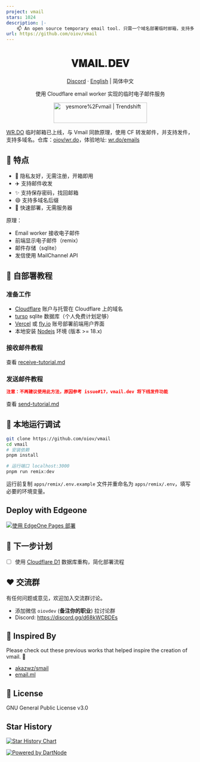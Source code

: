 ```yaml
---
project: vmail
stars: 1024
description: |-
    📫 An open source temporary email tool. 只需一个域名部署临时邮箱，支持多域名后缀，密码找回。
url: https://github.com/oiov/vmail
---
```


<div align="center">
  <h1>𝐕𝐌𝐀𝐈𝐋.𝐃𝐄𝐕</h1>
  <p><a href="https://discord.gg/d68kWCBDEs">Discord</a> · <a href="https://github.com/oiov/vmail/blob/main/README_en.md">English</a> | 简体中文</p>
  <p>使用 Cloudflare email worker 实现的临时电子邮件服务</p>
  <a href="https://trendshift.io/repositories/8681" target="_blank"><img src="https://trendshift.io/api/badge/repositories/8681" alt="yesmore%2Fvmail | Trendshift" style="width: 250px; height: 55px;" width="250" height="55"/></a>
  <!-- <img src="https://img.inke.app/file/beb0212f96c6cd37eaeb8.jpg"/> -->
</div>

[WR.DO](https://wr.do) 临时邮箱已上线，与 Vmail 同款原理，使用 CF 转发邮件，并支持发件，支持多域名。仓库：[oiov/wr.do](https://github.com/oiov/wr.do)，体验地址: [wr.do/emails](https://wr.do/emails)

## 🌈 特点

- 🎯 隐私友好，无需注册，开箱即用
- ✈️ 支持邮件收发
- ✨ 支持保存密码，找回邮箱
- 😄 支持多域名后缀
- 🚀 快速部署，无需服务器

原理：

- Email worker 接收电子邮件
- 前端显示电子邮件（remix）
- 邮件存储（sqlite）
- 发信使用 MailChannel API

## 👋 自部署教程

### 准备工作

- [Cloudflare](https://dash.cloudflare.com/) 账户与托管在 Cloudflare 上的域名
- [turso](https://turso.tech) sqlite 数据库（个人免费计划足够）
- [Vercel](https://vercel.com) 或 [fly.io](https://fly.io) 账号部署前端用户界面
- 本地安装 [Nodejs](https://nodejs.org) 环境 (版本 >= 18.x)

### 接收邮件教程

查看 [receive-tutorial.md](/docs/receive-tutorial.md)

### 发送邮件教程

```JSON
注意：不再建议使用此方法，原因参考 issue#17，vmail.dev 将下线发件功能
```

查看 [send-tutorial.md](/docs/send-tutorial.md)

## 🔨 本地运行调试

```bash
git clone https://github.com/oiov/vmail
cd vmail
# 安装依赖
pnpm install

# 运行端口 localhost:3000
pnpm run remix:dev
```

运行前复制 `apps/remix/.env.example` 文件并重命名为 `apps/remix/.env`，填写必要的环境变量。

## Deploy with Edgeone

[![使用 EdgeOne Pages 部署](https://cdnstatic.tencentcs.com/edgeone/pages/deploy.svg)](https://edgeone.ai/pages/new?repository-url=https%3A%2F%2Fgithub.com%2Foiov%2Fvmail)

## 🌈 下一步计划

- [ ] 使用 [Cloudflare D1](https://developers.cloudflare.com/d1/) 数据库重构，简化部署流程

## ❤️ 交流群

有任何问题或意见，欢迎加入交流群讨论。

- 添加微信 `oiovdev` (**备注你的职业**) 拉讨论群
- Discord: https://discord.gg/d68kWCBDEs

## 🎨 Inspired By

Please check out these previous works that helped inspire the creation of vmail. 🙏

- [akazwz/smail](https://github.com/akazwz/smail)
- [email.ml](email.ml)

## 📝 License

GNU General Public License v3.0

## Star History

[![Star History Chart](https://api.star-history.com/svg?repos=oiov/vmail&type=Date)](https://star-history.com/#oiov/vmail&Date)


[![Powered by DartNode](https://dartnode.com/branding/DN-Open-Source-sm.png)](https://dartnode.com "Powered by DartNode - Free VPS for Open Source")


